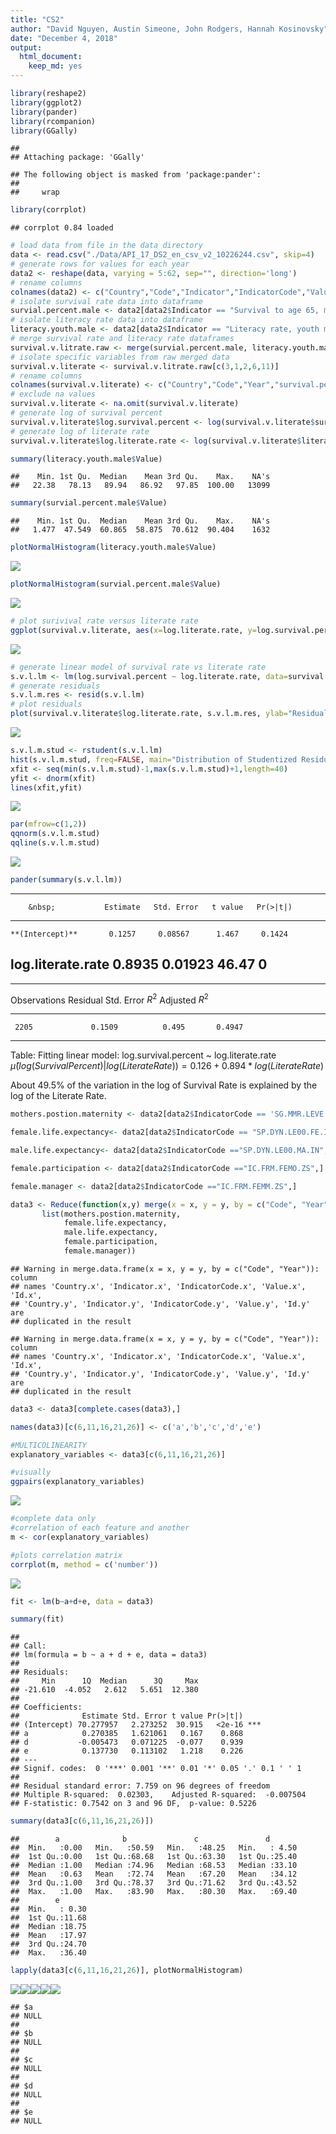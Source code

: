 ```yaml
---
title: "CS2"
author: "David Nguyen, Austin Simeone, John Rodgers, Hannah Kosinovsky"
date: "December 4, 2018"
output: 
  html_document: 
    keep_md: yes
---
```





```r
library(reshape2)
library(ggplot2)
library(pander)
library(rcompanion)
library(GGally)
```

```
## 
## Attaching package: 'GGally'
```

```
## The following object is masked from 'package:pander':
## 
##     wrap
```

```r
library(corrplot)
```

```
## corrplot 0.84 loaded
```


```r
# load data from file in the data directory
data <- read.csv("./Data/API_17_DS2_en_csv_v2_10226244.csv", skip=4)
# generate rows for values for each year
data2 <- reshape(data, varying = 5:62, sep="", direction='long')
# rename columns
colnames(data2) <- c("Country","Code","Indicator","IndicatorCode","Value","Year","Id")
# isolate survival rate data into dataframe
survial.percent.male <- data2[data2$Indicator == "Survival to age 65, male (% of cohort)",]
# isolate literacy rate data into dataframe
literacy.youth.male <- data2[data2$Indicator == "Literacy rate, youth male (% of males ages 15-24)",]
# merge survival rate and literacy rate dataframes
survival.v.litrate.raw <- merge(survial.percent.male, literacy.youth.male, by=c("Code", "Year"))
# isolate specific variables from raw merged data
survival.v.literate <- survival.v.litrate.raw[c(3,1,2,6,11)]
# rename columns
colnames(survival.v.literate) <- c("Country","Code","Year","survival.percent","literate.rate")
# exclude na values
survival.v.literate <- na.omit(survival.v.literate)
# generate log of survival percent
survival.v.literate$log.survival.percent <- log(survival.v.literate$survival.percent)
# generate log of literate rate
survival.v.literate$log.literate.rate <- log(survival.v.literate$literate.rate)

summary(literacy.youth.male$Value)
```

```
##    Min. 1st Qu.  Median    Mean 3rd Qu.    Max.    NA's 
##   22.38   78.13   89.94   86.92   97.85  100.00   13099
```

```r
summary(survial.percent.male$Value)
```

```
##    Min. 1st Qu.  Median    Mean 3rd Qu.    Max.    NA's 
##   1.477  47.549  60.865  58.875  70.612  90.404    1632
```

```r
plotNormalHistogram(literacy.youth.male$Value)
```

![](CS2_files/figure-html/dataload-1.png)<!-- -->

```r
plotNormalHistogram(survial.percent.male$Value)
```

![](CS2_files/figure-html/dataload-2.png)<!-- -->


```r
# plot surivival rate versus literate rate
ggplot(survival.v.literate, aes(x=log.literate.rate, y=log.survival.percent)) + geom_point(shape=1) + geom_smooth(method=lm)
```

![](CS2_files/figure-html/plot-1.png)<!-- -->


```r
# generate linear model of survival rate vs literate rate
s.v.l.lm <- lm(log.survival.percent ~ log.literate.rate, data=survival.v.literate)
# generate residuals
s.v.l.m.res <- resid(s.v.l.lm)
# plot residuals
plot(survival.v.literate$log.literate.rate, s.v.l.m.res, ylab="Residuals",xlab="log.literate.rate", main="Residuals vs log of literate rate")
```

![](CS2_files/figure-html/residuals-1.png)<!-- -->


```r
s.v.l.m.stud <- rstudent(s.v.l.lm)
hist(s.v.l.m.stud, freq=FALSE, main="Distribution of Studentized Residuals", xlab="Studentized Residuals")
xfit <- seq(min(s.v.l.m.stud)-1,max(s.v.l.m.stud)+1,length=40)
yfit <- dnorm(xfit)
lines(xfit,yfit)
```

![](CS2_files/figure-html/studentresiduals-1.png)<!-- -->

```r
par(mfrow=c(1,2))
qqnorm(s.v.l.m.stud)
qqline(s.v.l.m.stud)
```

![](CS2_files/figure-html/qqplot-1.png)<!-- -->

```r
pander(summary(s.v.l.lm))
```


--------------------------------------------------------------------
        &nbsp;           Estimate   Std. Error   t value   Pr(>|t|) 
----------------------- ---------- ------------ --------- ----------
    **(Intercept)**       0.1257     0.08567      1.467     0.1424  

 **log.literate.rate**    0.8935     0.01923      46.47       0     
--------------------------------------------------------------------


-------------------------------------------------------------
 Observations   Residual Std. Error   $R^2$   Adjusted $R^2$ 
-------------- --------------------- ------- ----------------
     2205             0.1509          0.495       0.4947     
-------------------------------------------------------------

Table: Fitting linear model: log.survival.percent ~ log.literate.rate
$\hat{\mu}(log(Survival Percent)|log(Literate Rate)) = 0.126 + 0.894 * log(Literate Rate)$

About 49.5% of the variation in the log of Survival Rate is explained by the log of the Literate Rate.



```r
mothers.postion.maternity <- data2[data2$IndicatorCode == 'SG.MMR.LEVE.EP',]

female.life.expectancy<- data2[data2$IndicatorCode == "SP.DYN.LE00.FE.IN",]

male.life.expectancy<- data2[data2$IndicatorCode =="SP.DYN.LE00.MA.IN",]

female.participation <- data2[data2$IndicatorCode =="IC.FRM.FEMO.ZS",]

female.manager <- data2[data2$IndicatorCode =="IC.FRM.FEMM.ZS",]

data3 <- Reduce(function(x,y) merge(x = x, y = y, by = c("Code", "Year")), 
       list(mothers.postion.maternity, 
            female.life.expectancy,
            male.life.expectancy,
            female.participation,
            female.manager))
```

```
## Warning in merge.data.frame(x = x, y = y, by = c("Code", "Year")): column
## names 'Country.x', 'Indicator.x', 'IndicatorCode.x', 'Value.x', 'Id.x',
## 'Country.y', 'Indicator.y', 'IndicatorCode.y', 'Value.y', 'Id.y' are
## duplicated in the result

## Warning in merge.data.frame(x = x, y = y, by = c("Code", "Year")): column
## names 'Country.x', 'Indicator.x', 'IndicatorCode.x', 'Value.x', 'Id.x',
## 'Country.y', 'Indicator.y', 'IndicatorCode.y', 'Value.y', 'Id.y' are
## duplicated in the result
```

```r
data3 <- data3[complete.cases(data3),]

names(data3)[c(6,11,16,21,26)] <- c('a','b','c','d','e')

#MULTICOLINEARITY
explanatory_variables <- data3[c(6,11,16,21,26)]

#visually 
ggpairs(explanatory_variables)
```

![](CS2_files/figure-html/summary_of_life_expectancy-1.png)<!-- -->

```r
#complete data only
#correlation of each feature and another
m <- cor(explanatory_variables)

#plots correlation matrix
corrplot(m, method = c('number'))
```

![](CS2_files/figure-html/summary_of_life_expectancy-2.png)<!-- -->

```r
fit <- lm(b~a+d+e, data = data3)

summary(fit)
```

```
## 
## Call:
## lm(formula = b ~ a + d + e, data = data3)
## 
## Residuals:
##     Min      1Q  Median      3Q     Max 
## -21.610  -4.052   2.612   5.651  12.380 
## 
## Coefficients:
##              Estimate Std. Error t value Pr(>|t|)    
## (Intercept) 70.277957   2.273252  30.915   <2e-16 ***
## a            0.270385   1.621061   0.167    0.868    
## d           -0.005473   0.071225  -0.077    0.939    
## e            0.137730   0.113102   1.218    0.226    
## ---
## Signif. codes:  0 '***' 0.001 '**' 0.01 '*' 0.05 '.' 0.1 ' ' 1
## 
## Residual standard error: 7.759 on 96 degrees of freedom
## Multiple R-squared:  0.02303,	Adjusted R-squared:  -0.007504 
## F-statistic: 0.7542 on 3 and 96 DF,  p-value: 0.5226
```

```r
summary(data3[c(6,11,16,21,26)])
```

```
##        a              b               c               d        
##  Min.   :0.00   Min.   :50.59   Min.   :48.25   Min.   : 4.50  
##  1st Qu.:0.00   1st Qu.:68.68   1st Qu.:63.30   1st Qu.:25.40  
##  Median :1.00   Median :74.96   Median :68.53   Median :33.10  
##  Mean   :0.63   Mean   :72.74   Mean   :67.20   Mean   :34.12  
##  3rd Qu.:1.00   3rd Qu.:78.37   3rd Qu.:71.62   3rd Qu.:43.52  
##  Max.   :1.00   Max.   :83.90   Max.   :80.30   Max.   :69.40  
##        e        
##  Min.   : 0.30  
##  1st Qu.:11.68  
##  Median :18.75  
##  Mean   :17.97  
##  3rd Qu.:24.70  
##  Max.   :36.40
```

```r
lapply(data3[c(6,11,16,21,26)], plotNormalHistogram)
```

![](CS2_files/figure-html/summary_of_life_expectancy-3.png)<!-- -->![](CS2_files/figure-html/summary_of_life_expectancy-4.png)<!-- -->![](CS2_files/figure-html/summary_of_life_expectancy-5.png)<!-- -->![](CS2_files/figure-html/summary_of_life_expectancy-6.png)<!-- -->![](CS2_files/figure-html/summary_of_life_expectancy-7.png)<!-- -->

```
## $a
## NULL
## 
## $b
## NULL
## 
## $c
## NULL
## 
## $d
## NULL
## 
## $e
## NULL
```







